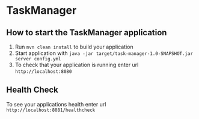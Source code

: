 # TaskManager

How to start the TaskManager application
---

1. Run `mvn clean install` to build your application
1. Start application with `java -jar target/task-manager-1.0-SNAPSHOT.jar server config.yml`
1. To check that your application is running enter url `http://localhost:8080`

Health Check
---

To see your applications health enter url `http://localhost:8081/healthcheck`
